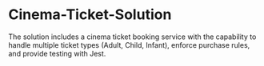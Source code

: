 # Cinema-Ticket-Solution
The solution includes a cinema ticket booking service with the capability to handle multiple ticket types (Adult, Child, Infant), enforce purchase rules, and provide testing with Jest.

